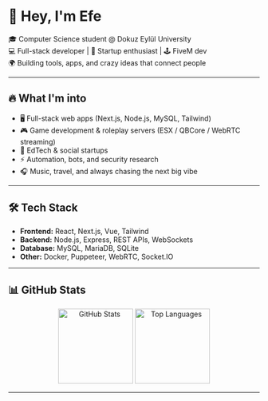 # 👋 Hey, I'm Efe  

🎓 Computer Science student @ Dokuz Eylül University  
💻 Full-stack developer | 🚀 Startup enthusiast | 🕹️ FiveM dev  
🌍 Building tools, apps, and crazy ideas that connect people  

---

## 🔥 What I'm into
- 🖥️ Full-stack web apps (Next.js, Node.js, MySQL, Tailwind)  
- 🎮 Game development & roleplay servers (ESX / QBCore / WebRTC streaming)  
- 📱 EdTech & social startups
- ⚡ Automation, bots, and security research  
- 🎧 Music, travel, and always chasing the next big vibe  

---

## 🛠️ Tech Stack
- **Frontend:** React, Next.js, Vue, Tailwind  
- **Backend:** Node.js, Express, REST APIs, WebSockets  
- **Database:** MySQL, MariaDB, SQLite  
- **Other:** Docker, Puppeteer, WebRTC, Socket.IO  

---

## 📊 GitHub Stats
<p align="center">
  <img src="https://github-readme-stats.vercel.app/api?username=rnaefe&show_icons=true&theme=radical" alt="GitHub Stats" height="150"/>
  <img src="https://github-readme-stats.vercel.app/api/top-langs/?username=rnaefe&layout=compact&theme=radical" alt="Top Languages" height="150"/>
</p>

---

